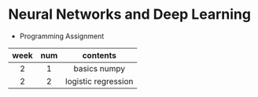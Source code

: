 # Neural Networks and Deep Learning
- Programming Assignment

|week|num|contents|
|:---:|:---:|:---:|
|2|1|basics numpy|
|2|2|logistic regression|